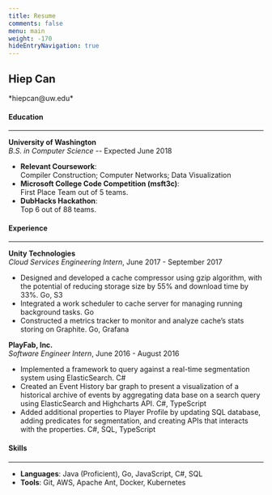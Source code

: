 ```yaml
---
title: Resume
comments: false
menu: main
weight: -170
hideEntryNavigation: true
---
```

<h2 class='entry-title title'>Hiep Can</h2>
*hiepcan@uw.edu*


<h4 class='entry-title title'>Education</h4>

---
**University of Washington**  
*B.S. in Computer Science* -- Expected June 2018

- **Relevant Coursework**:  
Compiler Construction; Computer Networks; Data Visualization
- **Microsoft College Code Competition (msft3c)**:  
First Place Team out of 5 teams.
- **DubHacks Hackathon**:  
Top 6 out of 88 teams.


<h4 class='entry-title title'>Experience</h4>

---
**Unity Technologies**  
*Cloud Services Engineering Intern*, June 2017 - September 2017

- Designed and developed a cache compressor using gzip algorithm, with the potential of 
reducing storage size by 55% and download time by 33%. Go, S3
- Integrated a work scheduler to cache server for managing running background tasks. Go
- Constructed a metrics tracker to monitor and analyze cache’s stats storing on Graphite. Go, Grafana


**PlayFab, Inc.**  
*Software Engineer Intern*, June 2016 - August 2016

- Implemented a framework to query against a real-time segmentation system using ElasticSearch. C#
- Created an Event History bar graph to present a visualization of a historical archive of events 
by aggregating data base on a search query using ElasticSearch and Highcharts API. C#, TypeScript
- Added additional properties to Player Profile by updating SQL database, adding predicates for 
segmentation, and creating APIs that interacts with the properties. C#, SQL, TypeScript

<h4 class='entry-title title'>Skills</h4>

---
- **Languages**: Java (Proficient), Go, JavaScript, C#, SQL
- **Tools**: Git, AWS, Apache Ant, Docker, Kubernetes
